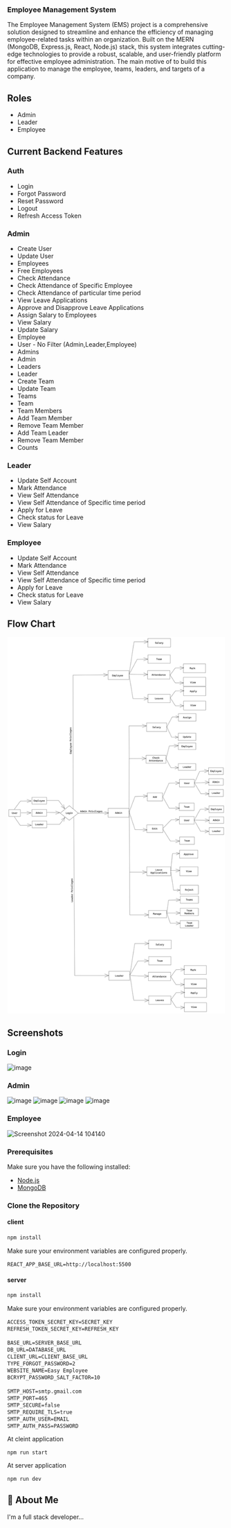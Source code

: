 


### Employee Management System

The Employee Management System (EMS) project is a comprehensive solution designed to streamline and enhance the efficiency of managing employee-related tasks within an organization. Built on the MERN (MongoDB, Express.js, React, Node.js) stack, this system integrates cutting-edge technologies to provide a robust, scalable, and user-friendly platform for effective employee administration.
The main motive of to build this application to manage the employee, teams, leaders, and targets of a company.


## Roles
- Admin
- Leader
- Employee

## Current Backend Features
### Auth
- Login
- Forgot Password
- Reset Password
- Logout
- Refresh Access Token

### Admin
- Create User
- Update User
- Employees
- Free Employees
- Check Attendance
- Check Attendance of Specific Employee
- Check Attendance of particular time period
- View Leave Applications
- Approve and Disapprove Leave Applications
- Assign Salary to Employees
- View Salary
- Update Salary
- Employee
- User - No Filter (Admin,Leader,Employee)
- Admins
- Admin
- Leaders
- Leader
- Create Team
- Update Team
- Teams
- Team
- Team Members
- Add Team Member
- Remove Team Member
- Add Team Leader
- Remove Team Member
- Counts

### Leader
- Update Self Account
- Mark Attendance
- View Self Attendance
- View Self Attendance of Specific time period
- Apply for Leave 
- Check status for Leave
- View Salary
### Employee
- Update Self Account
- Mark Attendance
- View Self Attendance
- View Self Attendance of Specific time period
- Apply for Leave 
- Check status for Leave
- View Salary



## Flow Chart
![Flow Chart](./screenshots/Flow.png "Flow Chart")


## Screenshots

### Login
![image](https://github.com/Elanchezhian2712/Emp-Frontend/assets/122656808/1c56c406-ff76-43ec-9196-b127ed1d5f46)



### Admin
![image](https://github.com/Elanchezhian2712/Emp-Frontend/assets/122656808/8eb1f93f-f1f5-47aa-92bb-28b6de224653)
![image](https://github.com/Elanchezhian2712/Emp-Frontend/assets/122656808/1f6ffb06-f821-4d70-8b18-5a6b04aebb08)
![image](https://github.com/Elanchezhian2712/Emp-Frontend/assets/122656808/de4523cf-5f12-49e2-ab1a-0fe570452f9c)
![image](https://github.com/Elanchezhian2712/Emp-Frontend/assets/122656808/1976f8cb-2b0b-4ae0-a10d-d20453ee858b)



### Employee
![Screenshot 2024-04-14 104140](https://github.com/Elanchezhian2712/Emp-Frontend/assets/122656808/c4792744-0d05-46d2-9ad8-1eac710cf8b5)



### Prerequisites

Make sure you have the following installed:

- [Node.js](https://nodejs.org/)
- [MongoDB](https://www.mongodb.com/try/download/community)

### Clone the Repository

#### client

```bash
npm install
```
Make sure your environment variables are configured properly.
```
REACT_APP_BASE_URL=http://localhost:5500
```

#### server

```bash
npm install
```

Make sure your environment variables are configured properly.
```
ACCESS_TOKEN_SECRET_KEY=SECRET_KEY
REFRESH_TOKEN_SECRET_KEY=REFRESH_KEY

BASE_URL=SERVER_BASE_URL
DB_URL=DATABASE_URL
CLIENT_URL=CLIENT_BASE_URL
TYPE_FORGOT_PASSWORD=2
WEBSITE_NAME=Easy Employee
BCRYPT_PASSWORD_SALT_FACTOR=10

SMTP_HOST=smtp.gmail.com
SMTP_PORT=465
SMTP_SECURE=false
SMTP_REQUIRE_TLS=true
SMTP_AUTH_USER=EMAIL
SMTP_AUTH_PASS=PASSWORD
```


At cleint application
```
npm run start
```

At server application
```
npm run dev
```

## 🚀 About Me
I'm a full stack developer...
